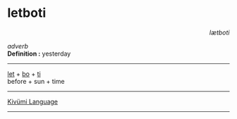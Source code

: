 
# letboti

<div align="right"><i>lætboti</i></div>

*adverb*  
**Definition :** yesterday  

---

[let](let.md) + [bo](bo.md) + [ti](ti.md)  
before + sun + time  

---

[Kivümi Language](../README.md)

---
